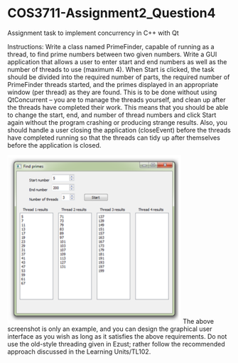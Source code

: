 # COS3711-Assignment2_Question4
Assignment task to implement concurrency in C++ with Qt

Instructions:
Write a class named PrimeFinder, capable of running as a thread, to find prime numbers between two given numbers. Write a GUI application that allows a user to enter start and end numbers as well as the number of threads to use (maximum 4). When Start is clicked, the task should be divided into the required number of parts, the required number of PrimeFinder threads started, and the primes displayed in an appropriate window (per thread) as they are found. This is to be done without using QtConcurrent – you are to manage the threads yourself, and clean up after the threads have completed their work. This means that you should be able to change the start, end, and number of thread numbers and click Start again without the program crashing or producing strange results. Also, you should handle a user closing the application (closeEvent) before the threads have completed running so that the threads can tidy up after themselves before the application is closed.

![example](/images/screen.png?raw=true)
The above screenshot is only an example, and you can design the graphical user interface as you wish as long as it satisfies the above requirements.
Do not use the old-style threading given in Ezust; rather follow the recommended approach discussed in the Learning Units/TL102.
